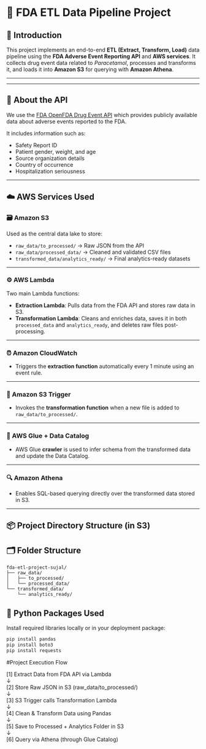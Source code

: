# 🏥 FDA ETL Data Pipeline Project

## 📘 Introduction

This project implements an end-to-end **ETL (Extract, Transform, Load)** data pipeline using the **FDA Adverse Event Reporting API** and **AWS services**. It collects drug event data related to *Paracetamol*, processes and transforms it, and loads it into **Amazon S3** for querying with **Amazon Athena**.

---

---

## 💊 About the API

We use the [FDA OpenFDA Drug Event API](https://open.fda.gov/apis/drug/event/) which provides publicly available data about adverse events reported to the FDA.

It includes information such as:
- Safety Report ID
- Patient gender, weight, and age
- Source organization details
- Country of occurrence
- Hospitalization seriousness

---

## ☁️ AWS Services Used

### 🗃️ Amazon S3
Used as the central data lake to store:
- `raw_data/to_processed/` → Raw JSON from the API  
- `raw_data/processed_data/` → Cleaned and validated CSV files  
- `transformed_data/analytics_ready/` → Final analytics-ready datasets

---

### ⚙️ AWS Lambda
Two main Lambda functions:
- **Extraction Lambda**: Pulls data from the FDA API and stores raw data in S3.
- **Transformation Lambda**: Cleans and enriches data, saves it in both `processed_data` and `analytics_ready`, and deletes raw files post-processing.

---

### ⏰ Amazon CloudWatch
- Triggers the **extraction function** automatically every 1 minute using an event rule.

---

### 🧲 Amazon S3 Trigger
- Invokes the **transformation function** when a new file is added to `raw_data/to_processed/`.

---

### 🧠 AWS Glue + Data Catalog
- AWS Glue **crawler** is used to infer schema from the transformed data and update the Data Catalog.

---

### 🔍 Amazon Athena
- Enables SQL-based querying directly over the transformed data stored in S3.

---

## 📦 Project Directory Structure (in S3)

## 🗂️ Folder Structure

```text
fda-etl-project-sujal/
├── raw_data/
│   ├── to_processed/
│   └── processed_data/
└── transformed_data/
    └── analytics_ready/
```

## 🐍 Python Packages Used  
Install required libraries locally or in your deployment package:

```bash
pip install pandas
pip install boto3
pip install requests
```

#Project Execution Flow

[1] Extract Data from FDA API via Lambda  
     ↓  
[2] Store Raw JSON in S3 (raw_data/to_processed/)  
     ↓  
[3] S3 Trigger calls Transformation Lambda  
     ↓  
[4] Clean & Transform Data using Pandas  
     ↓  
[5] Save to Processed + Analytics Folder in S3  
     ↓  
[6] Query via Athena (through Glue Catalog)





